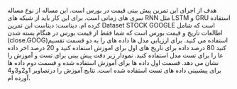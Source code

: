 هدف از اجرای این تمرین پیش بینی قیمت در بورس است. این مساله از نوع مساله سری های زمانی است.
برای این کار باید از شبکه های RNN مثل LSTM و GRU استفاده کرده ام.
دیتاست: دیتاست این تمرین Dataset STOCK GOOGLE است که شامل اطالعات تاریخ و قیمت بورس است که شما
فقط از قیمت بورس در هنگام بسته شدن (close.GOOG)استفاده می کنید.
برای ارزیابی مدل ها داده های را به دو قسمت تقسیم کنید 80 درصد داده برای تاریخ های اول برای اموزش استفاده کنید و 20
درصد اخر داده عا را برای تست مدل استفاده کنید. نمودار زیر دقت پیش بینی برای تست و آموزش را نشان می دهد. قسمت اول
داده ها برای آموزش استفاده شده و قسمت دوم داده ها برای پیشبینی داده های تست استفاده شده است.
نتایج آموزش را درتصاویر 1و2و3و4 آورده ام.
